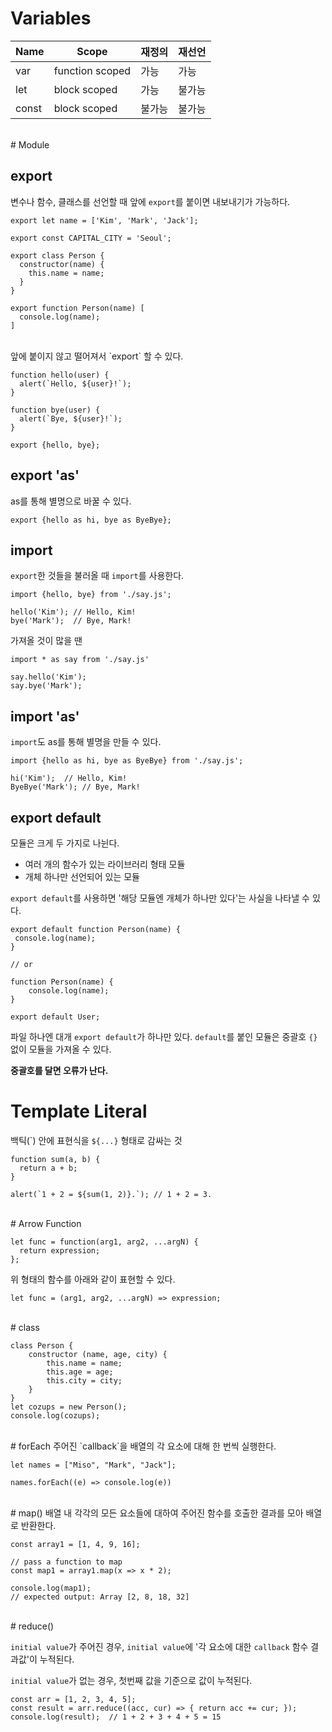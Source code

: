 # Variables

| Name  | Scope           | 재정의 | 재선언 |
| ----- | --------------- | ------ | ------ |
| var   | function scoped | 가능   | 가능   |
| let   | block scoped    | 가능   | 불가능 |
| const | block scoped    | 불가능 | 불가능 |

<br>
# Module

## export

변수나 함수, 클래스를 선언할 때 앞에 `export`를 붙이면 내보내기가 가능하다.

```
export let name = ['Kim', 'Mark', 'Jack'];

export const CAPITAL_CITY = 'Seoul';

export class Person {
  constructor(name) {
    this.name = name;
  }
}

export function Person(name) [
  console.log(name);
]
```

<br>
앞에 붙이지 않고 떨어져서 `export` 할 수 있다.

```
function hello(user) {
  alert(`Hello, ${user}!`);
}

function bye(user) {
  alert(`Bye, ${user}!`);
}

export {hello, bye};
```

## export 'as'

as를 통해 별명으로 바꿀 수 있다.

```
export {hello as hi, bye as ByeBye};
```

## import

`export`한 것들을 불러올 때 `import`를 사용한다.

```
import {hello, bye} from './say.js';

hello('Kim'); // Hello, Kim!
bye('Mark');  // Bye, Mark!
```

가져올 것이 많을 땐

```
import * as say from './say.js'

say.hello('Kim');
say.bye('Mark');
```

## import 'as'

`import`도 as를 통해 별명을 만들 수 있다.

```
import {hello as hi, bye as ByeBye} from './say.js';

hi('Kim');  // Hello, Kim!
ByeBye('Mark'); // Bye, Mark!
```

## export default

모듈은 크게 두 가지로 나뉜다.

- 여러 개의 함수가 있는 라이브러리 형태 모듈
- 개체 하나만 선언되어 있는 모듈

`export default`를 사용하면 '해당 모듈엔 개체가 하나만 있다'는 사실을 나타낼 수 있다.

```
export default function Person(name) {
 console.log(name);
}

// or

function Person(name) {
	console.log(name);
}

export default User;
```

파일 하나엔 대개 `export default`가 하나만 있다.
`default`를 붙인 모듈은 중괄호 `{}`없이 모듈을 가져올 수 있다.

**중괄호를 달면 오류가 난다.**
<br>

# Template Literal

백틱(\`) 안에 표현식을 `${...}` 형태로 감싸는 것

```
function sum(a, b) {
  return a + b;
}

alert(`1 + 2 = ${sum(1, 2)}.`); // 1 + 2 = 3.
```

<br>
# Arrow Function

```
let func = function(arg1, arg2, ...argN) {
  return expression;
};
```

위 형태의 함수를 아래와 같이 표현할 수 있다.

```
let func = (arg1, arg2, ...argN) => expression;
```

<br>
# class

```
class Person {
	constructor (name, age, city) {
        this.name = name;
        this.age = age;
        this.city = city;
    }
}
let cozups = new Person();
console.log(cozups);
```

<br>
# forEach
주어진 `callback`을 배열의 각 요소에 대해 한 번씩 실행한다.

```
let names = ["Miso", "Mark", "Jack"];

names.forEach((e) => console.log(e))
```

<br>
# map()
배열 내 각각의 모든 요소들에 대하여 주어진 함수를 호출한 결과를 모아 배열로 반환한다.

```
const array1 = [1, 4, 9, 16];

// pass a function to map
const map1 = array1.map(x => x * 2);

console.log(map1);
// expected output: Array [2, 8, 18, 32]
```

<br>
# reduce()

`initial value`가 주어진 경우, `initial value`에 '각 요소에 대한 `callback` 함수 결과값'이 누적된다.

`initial value`가 없는 경우, 첫번째 값을 기준으로 값이 누적된다.

```
const arr = [1, 2, 3, 4, 5];
const result = arr.reduce((acc, cur) => { return acc += cur; });
console.log(result);  // 1 + 2 + 3 + 4 + 5 = 15
```
